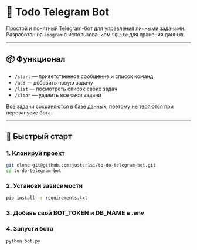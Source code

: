 # 📝 Todo Telegram Bot

Простой и понятный Telegram-бот для управления личными задачами.  
Разработан на `aiogram` с использованием `SQLite` для хранения данных.

---

## 📦 Функционал

- `/start` — приветственное сообщение и список команд
- `/add` — добавить новую задачу
- `/list` — посмотреть список своих задач
- `/clear` — удалить все свои задачи

Все задачи сохраняются в базе данных, поэтому не теряются при перезапуске бота.

---

## 🚀 Быстрый старт

### 1. Клонируй проект

```bash
git clone git@github.com:justcr1si/to-do-telegram-bot.git
cd to-do-telegram-bot
```

### 2. Установи зависимости
```bash
pip install -r requirements.txt
```

### 3. Добавь свой BOT_TOKEN и DB_NAME в .env

### 4. Запусти бота
```bash
python bot.py
```